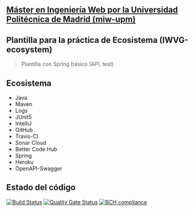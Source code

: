 ## [Máster en Ingeniería Web por la Universidad Politécnica de Madrid (miw-upm)](http://miw.etsisi.upm.es)
## Plantilla para la práctica de Ecosistema (IWVG-ecosystem)
> Plantilla con Spring básico (API, test) 

## Ecosistema
* Java
* Maven
* Logs
* JUnit5
* IntelliJ
* GitHub
* Travis-CI
* Sonar Cloud
* Better Code Hub
* Spring
* Heroku
* OpenAPI-Swagger

## Estado del código
[![Build Status](https://travis-ci.org/fergill/iwvg-ecosystem-fernanda-guerra.svg?branch=develop)](https://travis-ci.org/fergill/iwvg-ecosystem-fernanda-guerra)
[![Quality Gate Status](https://sonarcloud.io/api/project_badges/measure?project=es.upm.miw%3Aiwvg-ecosystem-fernanda-guerra&metric=alert_status)](https://sonarcloud.io/dashboard?id=es.upm.miw%3Aiwvg-ecosystem-fernanda-guerra)
[![BCH compliance](https://bettercodehub.com/edge/badge/fergill/iwvg-ecosystem-fernanda-guerra?branch=develop)](https://bettercodehub.com/results/fergill/iwvg-ecosystem-fernanda-guerra)